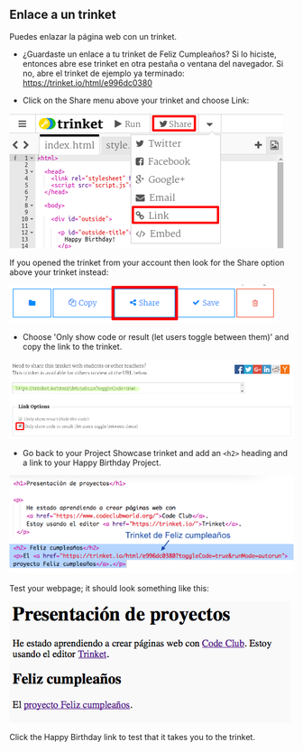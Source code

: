 ## Enlace a un trinket

Puedes enlazar la página web con un trinket.

+ ¿Guardaste un enlace a tu trinket de Feliz Cumpleaños? Si lo hiciste, entonces abre ese trinket en otra pestaña o ventana del navegador. Si no, abre el trinket de ejemplo ya terminado: <https://trinket.io/html/e996dc0380>

+ Click on the Share menu above your trinket and choose Link:

![captura de pantalla](images/showcase-share1.png)

If you opened the trinket from your account then look for the Share option above your trinket instead:

![captura de pantalla](images/showcase-share2.png)

+ Choose 'Only show code or result (let users toggle between them)' and copy the link to the trinket. 

![screenshot](images/showcase-get-link.png)

+ Go back to your Project Showcase trinket and add an `<h2>` heading and a link to your Happy Birthday Project.

![captura de pantalla](images/showcase-link-trinket.png)

Test your webpage; it should look something like this:

![captura de pantalla](images/showcase-link-output.png)

Click the Happy Birthday link to test that it takes you to the trinket.